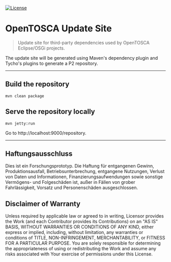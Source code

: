 
[![License](https://img.shields.io/badge/License-Apache%202.0-blue.svg)](https://opensource.org/licenses/Apache-2.0)

# OpenTOSCA Update Site

> Update site for third-party dependencies used by OpenTOSCA Eclipse/OSGi projects.

The update site will be generated using Maven's dependency plugin and Tycho's plugins to generate a P2 repository.

---

## Build the repository

```shell
mvn clean package
```

## Serve the repository locally

```shell
mvn jetty:run
```

Go to http://localhost:9000/repository.

---

## Haftungsausschluss

Dies ist ein Forschungsprototyp.
Die Haftung für entgangenen Gewinn, Produktionsausfall, Betriebsunterbrechung, entgangene Nutzungen, Verlust von Daten und Informationen, Finanzierungsaufwendungen sowie sonstige Vermögens- und Folgeschäden ist, außer in Fällen von grober Fahrlässigkeit, Vorsatz und Personenschäden ausgeschlossen.

## Disclaimer of Warranty

Unless required by applicable law or agreed to in writing, Licensor provides the Work (and each Contributor provides its Contributions) on an "AS IS" BASIS, WITHOUT WARRANTIES OR CONDITIONS OF ANY KIND, either express or implied, including, without limitation, any warranties or conditions of TITLE, NON-INFRINGEMENT, MERCHANTABILITY, or FITNESS FOR A PARTICULAR PURPOSE.
You are solely responsible for determining the appropriateness of using or redistributing the Work and assume any risks associated with Your exercise of permissions under this License.

